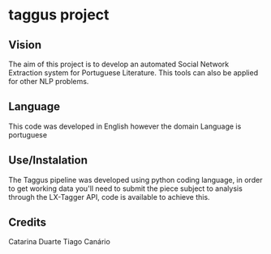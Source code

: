 # taggus project

## Vision

The aim of this project is to develop an automated Social Network Extraction system for Portuguese Literature. This tools can also be applied for other NLP problems.

## Language

This code was developed in English however the domain Language is portuguese


## Use/Instalation

The Taggus pipeline was developed using python coding language, in order to get working data you'll need to submit the piece subject to analysis through the LX-Tagger API, code is available to achieve this.

## Credits

Catarina Duarte
Tiago Canário
